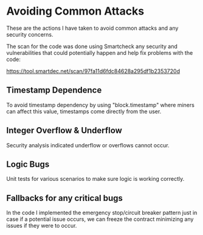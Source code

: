 # Avoiding Common Attacks
These are the actions I have taken to avoid common attacks and any security concerns. 

The scan for the code was done using Smartcheck any security and vulnerabilities that could potentially happen and help fix problems with the code: 

https://tool.smartdec.net/scan/97fa11d6fdc84628a295df1b2353720d

## Timestamp Dependence
To avoid timestamp dependency by using "block.timestamp" where miners can affect this value, timestamps come directly from the user.

## Integer Overflow & Underflow
Security analysis indicated underflow or overflows cannot occur.

## Logic Bugs
Unit tests for various scenarios to make sure logic is working correctly.

## Fallbacks for any critical bugs 
In the code I implemented the emergency stop/circuit breaker pattern just in case if a potential issue occurs, we can freeze the contract minimizing any issues if they were to occur.

